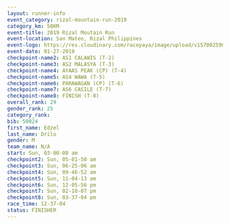 ```yaml
---
layout: runner-info 
event_category: rizal-mountain-run-2019 
category_km: 50KM 
event-title: 2019 Rizal Moutain Run 
event-location: San Mateo, Rizal Philippines 
event-logo: https://res.cloudinary.com/raceyaya/image/upload/v1570025909/logo/rizal-mountain_gkfete.jpg 
event-date: 01-27-2019 
checkpoint-name2: AS1 CALAWIS (T-2) 
checkpoint-name3: AS2 MALASYA (T-3) 
checkpoint-name4: AYAAS PEAK (CP) (T-4) 
checkpoint-name5: AS4 WAWA (T-5) 
checkpoint-name6: PARAWAGAN (CP) (T-6) 
checkpoint-name7: AS6 CASILE (T-7) 
checkpoint-name8: FINISH (T-8) 
overall_rank: 29
gender_rank: 25
category_rank: 
bib: 50024
first_name: Edzel
last_name: Drilo
gender: M
team_name: N/A
start: Sun, 03-00-00 am
checkpoint2: Sun, 05-01-50 am
checkpoint3: Sun, 06-25-06 am
checkpoint4: Sun, 09-46-52 am
checkpoint5: Sun, 11-04-13 am
checkpoint6: Sun, 12-05-56 pm
checkpoint7: Sun, 02-10-07 pm
checkpoint8: Sun, 03-37-04 pm
race_time: 12-37-04
status: FINISHER
---
```

